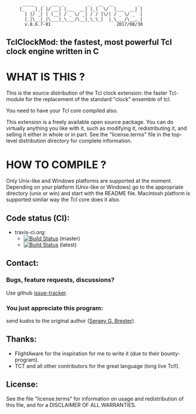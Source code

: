 
          _____   _  ___ _         _   __  __         _ 
         |_   _|_| |/ __| |___  __| |_|  \/  |___  __| |
           | |/ _| | (__| / _ \/ _| / / |\/| / _ \/ _` |
           |_|\__|_|\___|_\___/\__|_\_\_|  |_\___/\__,_|
           v.8.6.7-01                         2017/08/30
                                                       

## TclClockMod: the fastest, most powerful Tcl clock engine written in C

WHAT IS THIS ?
==============

This is the source distribution of the Tcl clock extension: the faster 
Tcl-module for the replacement of the standard "clock" ensemble of tcl.

You need to have your Tcl core compiled also.

This extension is a freely available open source package. You can do
virtually anything you like with it, such as modifying it, redistributing
it, and selling it either in whole or in part.  See the "license.terms"
file in the top-level distribution directory for complete information.


HOW TO COMPILE ?
================

Only Unix-like and Windows platforms are supported at the moment. Depending
on your platform (Unix-like or Windows) go to the appropriate directory
(unix or win) and start with the README file. Macintosh platform is supported
similar way the Tcl core does it also.


Code status (CI):
-----------------

* travis-ci.org:
  - [![Build Status](https://travis-ci.org/sebres/tclclockmod.svg?branch=master)](https://travis-ci.org/sebres/tclclockmod) (master)
  - [![Build Status](https://travis-ci.org/sebres/tclclockmod.svg)](https://travis-ci.org/sebres/tclclockmod) (latest)


Contact:
--------

### Bugs, feature requests, discussions?
Use github [issue-tracker](https://github.com/sebres/tclclockmod).

### You just appreciate this program:
send kudos to the original author ([Sergey G. Brester](mailto:github@sebres.de)).

Thanks:
-------

- FlightAware for the inspiration for me to write it (due to their bounty-program).
- TCT and all other contributors for the great language (long live Tcl!).


License:
--------

See the file "license.terms" for information on usage and redistribution of
this file, and for a DISCLAIMER OF ALL WARRANTIES.